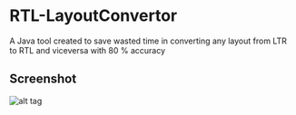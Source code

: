 # RTL-LayoutConvertor
A Java tool created to save wasted time in converting any layout from LTR to RTL and viceversa with 80 % accuracy 

## Screenshot

![alt tag](https://github.com/abdallaadelessa/RTL-LayoutConvertor/blob/master/screenshots/screenshot1.png)
